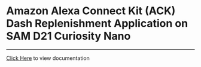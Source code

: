 # Amazon Alexa Connect Kit (ACK) Dash Replenishment Application on SAM D21 Curiosity Nano

-----

[Click Here](https://onlinedocs.microchip.com/v2/keyword-lookup?keyword=SAM_D21_CNANO_AMAZON_ACK_DASHREPLENISHMENT&redirect=true) to view documentation